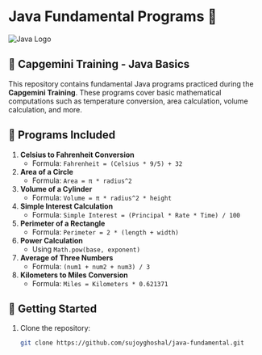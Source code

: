 # Java Fundamental Programs 🚀

![Java Logo](https://upload.wikimedia.org/wikipedia/en/3/30/Java_programming_language_logo.svg)

## 🏢 Capgemini Training - Java Basics

This repository contains fundamental Java programs practiced during the **Capgemini Training**. These programs cover basic mathematical computations such as temperature conversion, area calculation, volume calculation, and more.

## 📌 Programs Included
1. **Celsius to Fahrenheit Conversion**  
   - Formula: `Fahrenheit = (Celsius * 9/5) + 32`
2. **Area of a Circle**  
   - Formula: `Area = π * radius^2`
3. **Volume of a Cylinder**  
   - Formula: `Volume = π * radius^2 * height`
4. **Simple Interest Calculation**  
   - Formula: `Simple Interest = (Principal * Rate * Time) / 100`
5. **Perimeter of a Rectangle**  
   - Formula: `Perimeter = 2 * (length + width)`
6. **Power Calculation**  
   - Using `Math.pow(base, exponent)`
7. **Average of Three Numbers**  
   - Formula: `(num1 + num2 + num3) / 3`
8. **Kilometers to Miles Conversion**  
   - Formula: `Miles = Kilometers * 0.621371`

## 🚀 Getting Started
1. Clone the repository:  
   ```sh
   git clone https://github.com/sujoyghoshal/java-fundamental.git
